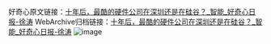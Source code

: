 好奇心原文链接：[十年后，最酷的硬件公司在深圳还是在硅谷？_智能_好奇心日报-徐涛](https://www.qdaily.com/articles/583.html)
WebArchive归档链接：[十年后，最酷的硬件公司在深圳还是在硅谷？_智能_好奇心日报-徐涛](http://web.archive.org/web/20190623145309/https://www.qdaily.com/articles/583.html)
![image](http://ww3.sinaimg.cn/large/007d5XDply1g3v4318k1uj30u03ql7wh)